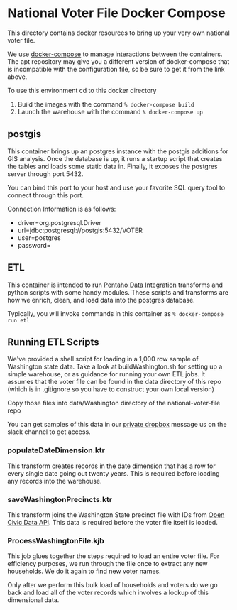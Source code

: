 # National Voter File Docker Compose
This directory contains docker resources to bring up your
very own national voter file.

We use [docker-compose](https://docs.docker.com/compose/) to manage interactions between the containers.  The apt repository may give you a different version of docker-compose that is incompatible with the configuration file, so be sure to get it from the link above.

To use this environment cd to this docker directory

1. Build the images with the command `% docker-compose build`
2. Launch the warehouse with the command `% docker-compose up`

## postgis
This container brings up an postgres instance with the postgis 
additions for GIS analysis. Once the database is up, it runs a startup script that creates the tables and loads some static data in. Finally, it exposes the postgres server through port 5432.

You can bind this port to your host and use your favorite SQL query tool to connect through this port.

Connection Information is as follows:

* driver=org.postgresql.Driver
* url=jdbc:postgresql://postgis:5432/VOTER
* user=postgres
* password=

## ETL
This container is intended to run [Pentaho Data Integration](http://community.pentaho.com/projects/data-integration/) transforms and python scripts with some handy modules. These scripts and transforms are how we enrich, clean, and load data into the postgres database.

Typically, you will invoke commands in this container as 
`% docker-compose run etl` 

## Running ETL Scripts
We've provided a shell script for loading in a 1,000 row sample of Washington state data. Take a look at buildWashington.sh for setting up a simple warehouse, or as guidance for running your own ETL jobs. It assumes that the voter file can be found in the data directory of this repo
(which is in .gitignore so you have to construct your own local version)

Copy those files into data/Washington directory of the national-voter-file repo

You can get samples of this data in our [private dropbox](https://www.dropbox.com/work/getmovement%20Team%20Folder) message us on the slack channel to get access.

### populateDateDimension.ktr
This transform creates records in the date dimension that has a row for every single date going out twenty years. This is required before loading any records into the warehouse.

### saveWashingtonPrecincts.ktr
This transform joins the Washington State precinct file with IDs from [Open Civic Data API](https://opencivicdata.readthedocs.io/en/latest/ocdids.html). This data is required before the voter file itself is loaded.


### ProcessWashingtonFile.kjb
This job glues together the steps required to load an entire voter file. For efficiency purposes, we run through the file once to extract any new households. We do it again to find new voter names.

Only after we perform this bulk load of households and voters do we go back and load all of the voter records which involves a lookup of this dimensional data.

